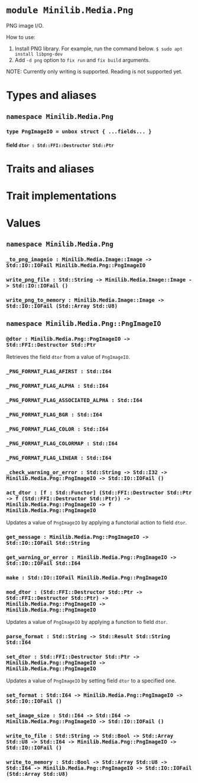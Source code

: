 # `module Minilib.Media.Png`

PNG image I/O.

 How to use:
 1. Install PNG library. For example, run the command below.
    `$ sudo apt install libpng-dev`
 2. Add `-d png` option to `fix run` and `fix build` arguments.

NOTE: Currently only writing is supported. Reading is not supported yet.

# Types and aliases

## `namespace Minilib.Media.Png`

### `type PngImageIO = unbox struct { ...fields... }`

#### field `dtor : Std::FFI::Destructor Std::Ptr`

# Traits and aliases

# Trait implementations

# Values

## `namespace Minilib.Media.Png`

### `_to_png_imageio : Minilib.Media.Image::Image -> Std::IO::IOFail Minilib.Media.Png::PngImageIO`

### `write_png_file : Std::String -> Minilib.Media.Image::Image -> Std::IO::IOFail ()`

### `write_png_to_memory : Minilib.Media.Image::Image -> Std::IO::IOFail (Std::Array Std::U8)`

## `namespace Minilib.Media.Png::PngImageIO`

### `@dtor : Minilib.Media.Png::PngImageIO -> Std::FFI::Destructor Std::Ptr`

Retrieves the field `dtor` from a value of `PngImageIO`.

### `_PNG_FORMAT_FLAG_AFIRST : Std::I64`

### `_PNG_FORMAT_FLAG_ALPHA : Std::I64`

### `_PNG_FORMAT_FLAG_ASSOCIATED_ALPHA : Std::I64`

### `_PNG_FORMAT_FLAG_BGR : Std::I64`

### `_PNG_FORMAT_FLAG_COLOR : Std::I64`

### `_PNG_FORMAT_FLAG_COLORMAP : Std::I64`

### `_PNG_FORMAT_FLAG_LINEAR : Std::I64`

### `_check_warning_or_error : Std::String -> Std::I32 -> Minilib.Media.Png::PngImageIO -> Std::IO::IOFail ()`

### `act_dtor : [f : Std::Functor] (Std::FFI::Destructor Std::Ptr -> f (Std::FFI::Destructor Std::Ptr)) -> Minilib.Media.Png::PngImageIO -> f Minilib.Media.Png::PngImageIO`

Updates a value of `PngImageIO` by applying a functorial action to field `dtor`.

### `get_message : Minilib.Media.Png::PngImageIO -> Std::IO::IOFail Std::String`

### `get_warning_or_error : Minilib.Media.Png::PngImageIO -> Std::IO::IOFail Std::I64`

### `make : Std::IO::IOFail Minilib.Media.Png::PngImageIO`

### `mod_dtor : (Std::FFI::Destructor Std::Ptr -> Std::FFI::Destructor Std::Ptr) -> Minilib.Media.Png::PngImageIO -> Minilib.Media.Png::PngImageIO`

Updates a value of `PngImageIO` by applying a function to field `dtor`.

### `parse_format : Std::String -> Std::Result Std::String Std::I64`

### `set_dtor : Std::FFI::Destructor Std::Ptr -> Minilib.Media.Png::PngImageIO -> Minilib.Media.Png::PngImageIO`

Updates a value of `PngImageIO` by setting field `dtor` to a specified one.

### `set_format : Std::I64 -> Minilib.Media.Png::PngImageIO -> Std::IO::IOFail ()`

### `set_image_size : Std::I64 -> Std::I64 -> Minilib.Media.Png::PngImageIO -> Std::IO::IOFail ()`

### `write_to_file : Std::String -> Std::Bool -> Std::Array Std::U8 -> Std::I64 -> Minilib.Media.Png::PngImageIO -> Std::IO::IOFail ()`

### `write_to_memory : Std::Bool -> Std::Array Std::U8 -> Std::I64 -> Minilib.Media.Png::PngImageIO -> Std::IO::IOFail (Std::Array Std::U8)`